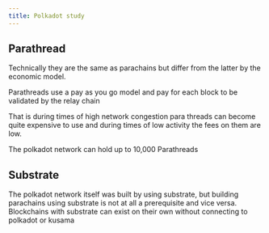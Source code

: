 ```yaml
---
title: Polkadot study
---
```


## Parathread

Technically they are the same as parachains but differ from the latter by the economic model. 

Parathreads use a pay as you go model and pay for each block to be validated by the relay chain 

That is during times of high network congestion para threads can become quite expensive to use and during times of low activity the fees on them are low. 

The polkadot network can hold up to 10,000 Parathreads

## Substrate

The polkadot network itself was built by using substrate, but building parachains using substrate is not at all a prerequisite and vice versa. Blockchains with substrate can exist on their own without connecting to polkadot or kusama